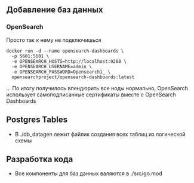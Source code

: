 ## Добавление баз данных
### OpenSearch
Просто так к нему не подключишься
```
docker run -d --name opensearch-dashboards \
  -p 5601:5601 \
  -e OPENSEARCH_HOSTS=http://localhost:9200 \
  -e OPENSEARCH_USERNAME=admin \
  -e OPENSEARCH_PASSWORD=Opensearch1_ \
  opensearchproject/opensearch-dashboards:latest
```

... 
По итогу получилось впендюрить все ноды нормально, OpenSearch использует самоподписанные сертификаты вместе с OpenSearch Dashboards

## Postgres Tables
+ В ./db_datagen лежит файлик создания всех таблиц из логической схемы


## Разработка кода
+ Все компоненты для баз данных валяются в ./src/go.mod



